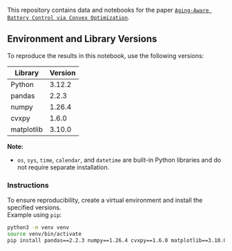 This repository contains data and notebooks for the paper [`Aging-Aware Battery Control via Convex Optimization`](https://stanford.edu/~boyd/papers/aging_aware_battery_control.html).  
## Environment and Library Versions

To reproduce the results in this notebook, use the following versions:

| Library     | Version       |
|-------------|---------------|
| Python      | 3.12.2         |
| pandas      | 2.2.3          |
| numpy       | 1.26.4         |
| cvxpy       | 1.6.0          |
| matplotlib  | 3.10.0         |

**Note:**  
- `os`, `sys`, `time`, `calendar`, and `datetime` are built-in Python libraries and do not require separate installation.

### Instructions
To ensure reproducibility, create a virtual environment and install the specified versions.  
Example using `pip`:

```bash
python3 -m venv venv
source venv/bin/activate
pip install pandas==2.2.3 numpy==1.26.4 cvxpy==1.6.0 matplotlib==3.10.0

